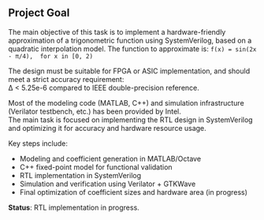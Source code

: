 ## Project Goal

The main objective of this task is to implement a hardware-friendly approximation of a trigonometric function using SystemVerilog, based on a quadratic interpolation model. The function to approximate is:
`f(x) = sin(2x - π/4),  for x in [0, 2)`

The design must be suitable for FPGA or ASIC implementation, and should meet a strict accuracy requirement:  
Δ < 5.25e-6 compared to IEEE double-precision reference.

Most of the modeling code (MATLAB, C++) and simulation infrastructure (Verilator testbench, etc.) has been provided by Intel.  
The main task is focused on implementing the RTL design in SystemVerilog and optimizing it for accuracy and hardware resource usage.

Key steps include:
- Modeling and coefficient generation in MATLAB/Octave
- C++ fixed-point model for functional validation
- RTL implementation in SystemVerilog
- Simulation and verification using Verilator + GTKWave
- Final optimization of coefficient sizes and hardware area (in progress)

**Status**: RTL implementation in progress.
